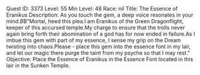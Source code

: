 Quest ID: 3373
Level: 55
Min Level: 48
Race: nil
Title: The Essence of Eranikus
Description: As you touch the gem, a deep voice resonates in your mind.$B$B"Mortal, heed this plea.I am Eranikus of the Green Dragonflight, keeper of this accursed temple.My charge to ensure that the trolls never again bring forth their abomination of a god has for now ended in failure.As I imbue this gem with part of my essence, I sense my grip on the Dream twisting into chaos.Please - place this gem into the essence font in my lair, and let our magic there purge the taint from my psyche so that I may rest."
Objective: Place the Essence of Eranikus in the Essence Font located in this lair in the Sunken Temple.
